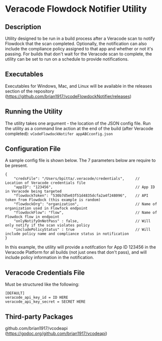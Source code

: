 # Veracode Flowdock Notifier Utility

## Description
Utility designed to be run in a build process after a Veracode scan to notify Flowdock that the scan completed. Optionally, the notification can also include the compliance policy assigned to that app and whether or not it's passing. For builds that don't wait for the Veracode scan to complete, the utility can be set to run on a schedule to provide notifications.

## Executables
Executables for Windows, Mac, and Linux will be available in the releases section of the repository (https://github.com/brian1917/vcodeFlowdockNotifier/releases)

## Running the Utility
The utility takes one argument - the location of the JSON config file. Run the utility as a command line
action at the end of the build (after Veracode completed):
`vCodeFlowdockNotifer appABCconfig.json`

## Configuration File
A sample config file is shown below. The 7 parameters below are require to be present.
```
{
    "credsFile": "/Users/bpitta/.veracode/credentials",     // Location of Veracode credentials file
    "appID": "123456",                                      // App ID in Veracode being targeted
    "flowdockToken": "530b7d5e03f51d4835dcfa2a4f248096",    // API token from Flowdock (this example is random)
    "flowdockOrg": "organization",                          // Name of organization used in Flowfock endpoint   
    "flowdockFlow": "flow",                                 // Name of Flowdock flow in endpoint      
    "onlyNotifyOnNotPass" : false,                          // Will only notify if the scan violates policy
    "includePolicyStatus" : true                            // Will include policy name and compliance status in notification
}
```
In this example, the utility will provide a notifcation for App ID 123456 in the Veracode Platform for all builds (not just ones that don't pass), and will
include policy information in the notification.

## Veracode Credentials File
Must be structured like the following:
```
[DEFAULT]
veracode_api_key_id = ID HERE
veracode_api_key_secret = SECRET HERE
```

## Third-party Packages
github.com/brian1917/vcodeapi (https://godoc.org/github.com/brian1917/vcodeapi)

